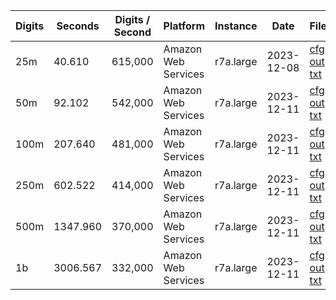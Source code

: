 | Digits | Seconds | Digits / Second | Platform | Instance | Date | Files |
| ------ | ------- | --------------- | -------- | -------- | ---- | ----- |
| 25m | 40.610 | 615,000 | Amazon Web Services | r7a.large | 2023-12-08 | [cfg](../Amazon%20Web%20Services/r7a.large/Exp%28Pi%29%20%5BHyperbolic%20%282d3%20Pi%29%5D/Exp%28Pi%29%20-%2020231208-161826.cfg) [out](../Amazon%20Web%20Services/r7a.large/Exp%28Pi%29%20%5BHyperbolic%20%282d3%20Pi%29%5D/Exp%28Pi%29%20-%2020231208-161826.out) [txt](../Amazon%20Web%20Services/r7a.large/Exp%28Pi%29%20%5BHyperbolic%20%282d3%20Pi%29%5D/Exp%28Pi%29%20-%2020231208-161826.txt) |
| 50m | 92.102 | 542,000 | Amazon Web Services | r7a.large | 2023-12-11 | [cfg](../Amazon%20Web%20Services/r7a.large/Exp%28Pi%29%20%5BHyperbolic%20%282d3%20Pi%29%5D/Exp%28Pi%29%20-%2020231211-091909.cfg) [out](../Amazon%20Web%20Services/r7a.large/Exp%28Pi%29%20%5BHyperbolic%20%282d3%20Pi%29%5D/Exp%28Pi%29%20-%2020231211-091909.out) [txt](../Amazon%20Web%20Services/r7a.large/Exp%28Pi%29%20%5BHyperbolic%20%282d3%20Pi%29%5D/Exp%28Pi%29%20-%2020231211-091909.txt) |
| 100m | 207.640 | 481,000 | Amazon Web Services | r7a.large | 2023-12-11 | [cfg](../Amazon%20Web%20Services/r7a.large/Exp%28Pi%29%20%5BHyperbolic%20%282d3%20Pi%29%5D/Exp%28Pi%29%20-%2020231211-092238.cfg) [out](../Amazon%20Web%20Services/r7a.large/Exp%28Pi%29%20%5BHyperbolic%20%282d3%20Pi%29%5D/Exp%28Pi%29%20-%2020231211-092238.out) [txt](../Amazon%20Web%20Services/r7a.large/Exp%28Pi%29%20%5BHyperbolic%20%282d3%20Pi%29%5D/Exp%28Pi%29%20-%2020231211-092238.txt) |
| 250m | 602.522 | 414,000 | Amazon Web Services | r7a.large | 2023-12-11 | [cfg](../Amazon%20Web%20Services/r7a.large/Exp%28Pi%29%20%5BHyperbolic%20%282d3%20Pi%29%5D/Exp%28Pi%29%20-%2020231211-093242.cfg) [out](../Amazon%20Web%20Services/r7a.large/Exp%28Pi%29%20%5BHyperbolic%20%282d3%20Pi%29%5D/Exp%28Pi%29%20-%2020231211-093242.out) [txt](../Amazon%20Web%20Services/r7a.large/Exp%28Pi%29%20%5BHyperbolic%20%282d3%20Pi%29%5D/Exp%28Pi%29%20-%2020231211-093242.txt) |
| 500m | 1347.960 | 370,000 | Amazon Web Services | r7a.large | 2023-12-11 | [cfg](../Amazon%20Web%20Services/r7a.large/Exp%28Pi%29%20%5BHyperbolic%20%282d3%20Pi%29%5D/Exp%28Pi%29%20-%2020231211-095514.cfg) [out](../Amazon%20Web%20Services/r7a.large/Exp%28Pi%29%20%5BHyperbolic%20%282d3%20Pi%29%5D/Exp%28Pi%29%20-%2020231211-095514.out) [txt](../Amazon%20Web%20Services/r7a.large/Exp%28Pi%29%20%5BHyperbolic%20%282d3%20Pi%29%5D/Exp%28Pi%29%20-%2020231211-095514.txt) |
| 1b | 3006.567 | 332,000 | Amazon Web Services | r7a.large | 2023-12-11 | [cfg](../Amazon%20Web%20Services/r7a.large/Exp%28Pi%29%20%5BHyperbolic%20%282d3%20Pi%29%5D/Exp%28Pi%29%20-%2020231211-104528.cfg) [out](../Amazon%20Web%20Services/r7a.large/Exp%28Pi%29%20%5BHyperbolic%20%282d3%20Pi%29%5D/Exp%28Pi%29%20-%2020231211-104528.out) [txt](../Amazon%20Web%20Services/r7a.large/Exp%28Pi%29%20%5BHyperbolic%20%282d3%20Pi%29%5D/Exp%28Pi%29%20-%2020231211-104528.txt) |
